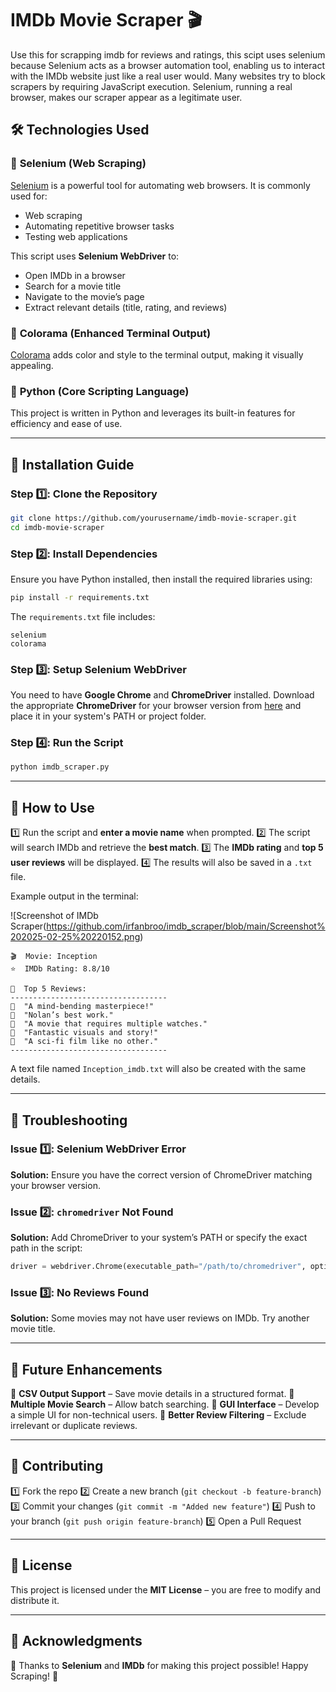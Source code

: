 # IMDb Movie Scraper 🎬

Use this for scrapping imdb for reviews and ratings, this scipt uses selenium because Selenium acts as a browser automation tool, enabling us to interact with the IMDb website just like a real user would. Many websites try to block scrapers by requiring JavaScript execution. Selenium, running a real browser, makes our scraper appear as a legitimate user. 

## 🛠 Technologies Used

### 🔹 **Selenium** (Web Scraping)

[Selenium](https://www.selenium.dev/) is a powerful tool for automating web browsers. It is commonly used for:

- Web scraping
- Automating repetitive browser tasks
- Testing web applications

This script uses **Selenium WebDriver** to:

- Open IMDb in a browser
- Search for a movie title
- Navigate to the movie’s page
- Extract relevant details (title, rating, and reviews)

### 🔹 **Colorama** (Enhanced Terminal Output)

[Colorama](https://pypi.org/project/colorama/) adds color and style to the terminal output, making it visually appealing.

### 🔹 **Python** (Core Scripting Language)

This project is written in Python and leverages its built-in features for efficiency and ease of use.

---

## 📜 Installation Guide

### Step 1️⃣: Clone the Repository

```sh
git clone https://github.com/yourusername/imdb-movie-scraper.git
cd imdb-movie-scraper
```

### Step 2️⃣: Install Dependencies

Ensure you have Python installed, then install the required libraries using:

```sh
pip install -r requirements.txt
```

The `requirements.txt` file includes:

```
selenium
colorama
```

### Step 3️⃣: Setup Selenium WebDriver

You need to have **Google Chrome** and **ChromeDriver** installed. Download the appropriate **ChromeDriver** for your browser version from [here](https://chromedriver.chromium.org/downloads) and place it in your system's PATH or project folder.

### Step 4️⃣: Run the Script

```sh
python imdb_scraper.py
```

---

## 📌 How to Use

1️⃣ Run the script and **enter a movie name** when prompted.
2️⃣ The script will search IMDb and retrieve the **best match**.
3️⃣ The **IMDb rating** and **top 5 user reviews** will be displayed.
4️⃣ The results will also be saved in a `.txt` file.

Example output in the terminal:

![Screenshot of IMDb Scraper(https://github.com/irfanbroo/imdb_scraper/blob/main/Screenshot%202025-02-25%20220152.png)

```
🎬  Movie: Inception
⭐  IMDb Rating: 8.8/10

📝  Top 5 Reviews:
-----------------------------------
💬  "A mind-bending masterpiece!"
💬  "Nolan’s best work."
💬  "A movie that requires multiple watches."
💬  "Fantastic visuals and story!"
💬  "A sci-fi film like no other."
-----------------------------------
```

A text file named `Inception_imdb.txt` will also be created with the same details.

---

## 🚨 Troubleshooting

### Issue 1️⃣: Selenium WebDriver Error

**Solution:** Ensure you have the correct version of ChromeDriver matching your browser version.

### Issue 2️⃣: `chromedriver` Not Found

**Solution:** Add ChromeDriver to your system’s PATH or specify the exact path in the script:

```python
driver = webdriver.Chrome(executable_path="/path/to/chromedriver", options=option)
```

### Issue 3️⃣: No Reviews Found

**Solution:** Some movies may not have user reviews on IMDb. Try another movie title.

---

## 🚀 Future Enhancements

🔹 **CSV Output Support** – Save movie details in a structured format.
🔹 **Multiple Movie Search** – Allow batch searching.
🔹 **GUI Interface** – Develop a simple UI for non-technical users.
🔹 **Better Review Filtering** – Exclude irrelevant or duplicate reviews.

---

## 🤝 Contributing

1️⃣ Fork the repo
2️⃣ Create a new branch (`git checkout -b feature-branch`)
3️⃣ Commit your changes (`git commit -m "Added new feature"`)
4️⃣ Push to your branch (`git push origin feature-branch`)
5️⃣ Open a Pull Request

---

## 📜 License

This project is licensed under the **MIT License** – you are free to modify and distribute it.

---

## 🌟 Acknowledgments

🎉 Thanks to **Selenium** and **IMDb** for making this project possible! Happy Scraping! 🚀

